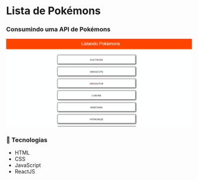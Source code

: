 <h1>Lista de Pokémons</h1>

### Consumindo uma API de Pokémons

<img src='./public/Assets/Animação.gif'>

### 🚀 Tecnologias

- HTML
- CSS 
- JavaScript
- ReactJS